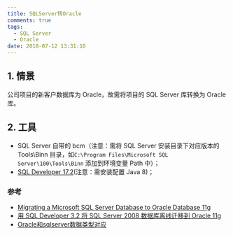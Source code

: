 ```yaml
---
title: SQLServer转Oracle
comments: true
tags:
  - SQL Server
  - Oracle
date: 2018-07-12 13:31:10
---
```


## 1. 情景

公司项目的新客户数据库为 Oracle，故需将项目的 SQL Server 库转换为 Oracle 库。

## 2. 工具

- SQL Server 自带的 bcm（注意：需将 SQL Server 安装目录下对应版本的 Tools\Binn 目录，如`C:\Program Files\Microsoft SQL Server\100\Tools\Binn` 添加到环境变量 Path 中）；
- [SQL Developer 17.2](http://download.oracle.com/otn/java/sqldeveloper/sqldeveloper-17.2.0.188.1159-no-jre.zip)(注意：需安装配置 Java 8)；

### 参考

- [Migrating a Microsoft SQL Server Database to Oracle Database 11g](http://www.oracle.com/webfolder/technetwork/tutorials/obe/db/hol08/sqldev_migration/mssqlserver/migrate_microsoft_sqlserver_otn.htm)
- [用 SQL Developer 3.2 将 SQL Server 2008 数据库离线迁移到 Oracle 11g](https://blog.csdn.net/rootcn/article/details/8894130)
- [Oracle和sqlserver数据类型对应](https://www.cnblogs.com/benbenfishfish/p/8675075.html)